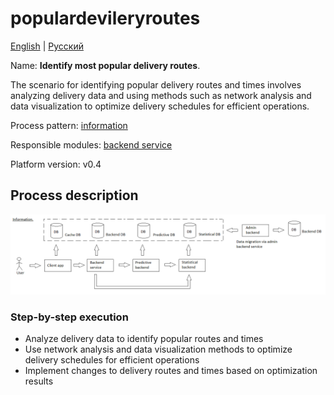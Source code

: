 # populardevileryroutes

[English](populardevileryroutes.md) | [Русский](populardevileryroutes.ru.md)

Name: **Identify most popular delivery routes**.

The scenario for identifying popular delivery routes and times involves analyzing delivery data and using methods such as network analysis and data visualization to optimize delivery schedules for efficient operations.

Process pattern: [information](../../processpatterns/information.md)

Responsible modules: [backend service](../../backend/statisticalbackend.md)

Platform version: v0.4

## Process description

![information_overall](../../img/processpatterns/information_overall.png)

### Step-by-step execution

- Analyze delivery data to identify popular routes and times
- Use network analysis and data visualization methods to optimize delivery schedules for efficient operations
- Implement changes to delivery routes and times based on optimization results
